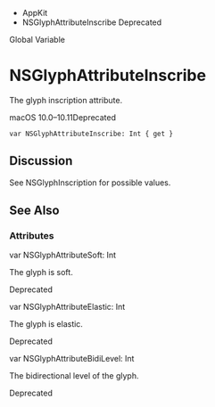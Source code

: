 

- AppKit
-  NSGlyphAttributeInscribe Deprecated

Global Variable

# NSGlyphAttributeInscribe

The glyph inscription attribute.

macOS 10.0–10.11Deprecated

``` source
var NSGlyphAttributeInscribe: Int { get }
```

## Discussion

See NSGlyphInscription for possible values.

## See Also

### Attributes

var NSGlyphAttributeSoft: Int

The glyph is soft.

Deprecated

var NSGlyphAttributeElastic: Int

The glyph is elastic.

Deprecated

var NSGlyphAttributeBidiLevel: Int

The bidirectional level of the glyph.

Deprecated

